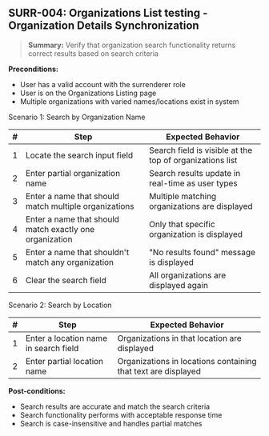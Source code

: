 ## **SURR-004:** Organizations List testing - Organization Details Synchronization  

> **Summary:** Verify that organization search functionality returns correct results based on search criteria  <br>

**Preconditions:** 
- User has a valid account with the surrenderer role
- User is on the Organizations Listing page
- Multiple organizations with varied names/locations exist in system

Scenario 1: Search by Organization Name

 | # | Step | Expected Behavior | 
 |---|------|-------------------| 
 | 1 | Locate the search input field | Search field is visible at the top of organizations list |
 | 2 | Enter partial organization name | Search results update in real-time as user types |
 | 3 | Enter a name that should match multiple organizations | Multiple matching organizations are displayed |
 | 4 | Enter a name that should match exactly one organization | Only that specific organization is displayed |
 | 5 | Enter a name that shouldn't match any organization | "No results found" message is displayed |
 | 6 | Clear the search field | All organizations are displayed again |

Scenario 2: Search by Location

 | # | Step | Expected Behavior | 
 |---|------|-------------------| 
 | 1 | Enter a location name in search field | Organizations in that location are displayed |
 | 2 | Enter partial location name | Organizations in locations containing that text are displayed |

**Post-conditions:**  
- Search results are accurate and match the search criteria
- Search functionality performs with acceptable response time
- Search is case-insensitive and handles partial matches